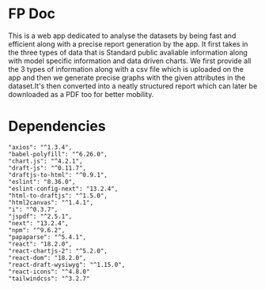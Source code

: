 # FP Doc

This is a web app dedicated to analyse the datasets by being fast and efficient along with a precise report generation by the app. It first takes in the three types of data that is
Standard public avaliable information along with model specific information and data driven charts. We first provide all the 3 types of information along with a csv file which is uploaded on the app and then we generate precise graphs with the given attributes in the dataset.It's then converted into a neatly structured report which can later be downloaded as a PDF too for better mobility.

# Dependencies

    "axios": "^1.3.4",
    "babel-polyfill": "^6.26.0",
    "chart.js": "^4.2.1",
    "draft-js": "^0.11.7",
    "draftjs-to-html": "^0.9.1",
    "eslint": "8.36.0",
    "eslint-config-next": "13.2.4",
    "html-to-draftjs": "^1.5.0",
    "html2canvas": "^1.4.1",
    "i": "^0.3.7",
    "jspdf": "^2.5.1",
    "next": "13.2.4",
    "npm": "^9.6.2",
    "papaparse": "^5.4.1",
    "react": "18.2.0",
    "react-chartjs-2": "^5.2.0",
    "react-dom": "18.2.0",
    "react-draft-wysiwyg": "^1.15.0",
    "react-icons": "^4.8.0"
    "tailwindcss": "^3.2.7"
